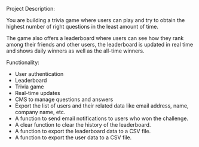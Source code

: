 Project Description:

You are building a trivia game where users can play and try to obtain the highest number of right questions in the least amount of time.

The game also offers a leaderboard where users can see how they rank among their friends and other users, the leaderboard is updated in real time and shows daily winners as well as the all-time winners.


Functionality:

- User authentication
- Leaderboard
- Trivia game
- Real-time updates
- CMS to manage questions and answers
- Export the list of users and their related data like email address, name, company name, etc.
- A function to send email notifications to users who won the challenge.
- A clear function to clear the history of the leaderboard.
- A function to export the leaderboard data to a CSV file.
- A function to export the user data to a CSV file.






